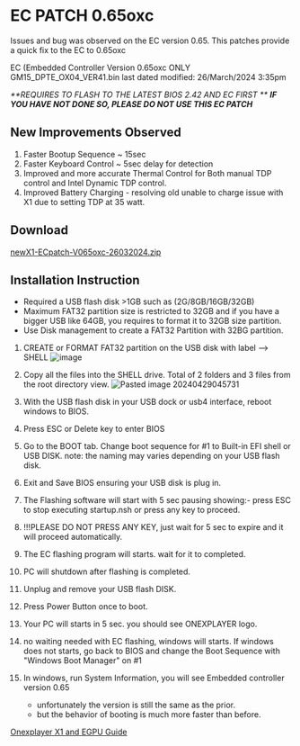 # EC PATCH 0.65oxc
Issues and bug was observed on the EC version 0.65. This patches provide a quick fix to the EC to 0.65oxc

EC (Embedded Controller Version 0.65oxc ONLY GM15_DPTE_OX04_VER41.bin last dated modified: 26/March/2024 3:35pm

_**REQUIRES TO FLASH TO THE LATEST BIOS 2.42 AND EC FIRST
**_ _**IF YOU HAVE NOT DONE SO, PLEASE DO NOT USE THIS EC PATCH**_ 
## New Improvements Observed

1. Faster Bootup Sequence ~ 15sec
2. Faster Keyboard Control ~ 5sec delay for detection
3. Improved and more accurate Thermal Control for Both manual TDP control and Intel Dynamic TDP control.
4. Improved Battery Charging - resolving old unable to charge issue with X1 due to setting TDP at 35 watt.
## Download

[newX1-ECpatch-V065oxc-26032024.zip](https://github.com/davidteosk/Onexplayer-X1-EGPU-Guide/files/15167367/newX1-ECpatch-V065oxc-26032024.zip)


## Installation Instruction

- Required a USB flash disk >1GB such as (2G/8GB/16GB/32GB)
- Maximum FAT32 partition size is restricted to 32GB and if you have a bigger USB like 64GB, you requires to format it to 32GB size partition.
- Use Disk management to create a FAT32 Partition with 32BG partition.

1. CREATE or FORMAT FAT32 partition on the USB disk with label --> SHELL
![image](https://github.com/davidteosk/Onexplayer-X1-EGPU-Guide/assets/12351598/776fbc99-1d4f-421d-bf47-596e81faba76)

3. Copy all the files into the SHELL drive. Total of 2 folders and 3 files from the root directory view.
![Pasted image 20240429045731](https://github.com/davidteosk/Onexplayer-X1-EGPU-Guide/assets/12351598/13f12bec-f64f-47ee-a218-070ca6acae32)

4. With the USB flash disk in your USB dock or usb4 interface, reboot windows to BIOS.
5. Press ESC or Delete key to enter BIOS
6. Go to the BOOT tab. Change boot sequence for #1 to Built-in EFI shell or USB DISK.
    note: the naming may varies depending on your USB flash disk.
6. Exit and Save BIOS ensuring your USB disk is plug in.
7. The Flashing software will start with 5 sec pausing showing:- press ESC to stop executing startup.nsh or press any key to proceed.
8. !!!PLEASE DO NOT PRESS ANY KEY, just wait for 5 sec to expire and it will proceed automatically.
9. The EC flashing program will starts. wait for it to completed.
10. PC will shutdown after flashing is completed.
11. Unplug and remove your USB flash DISK.
12. Press Power Button once to boot.
13. Your PC will starts in 5 sec. you should see ONEXPLAYER logo.
14. no waiting needed with EC flashing, windows will starts. If windows does not starts, go back to BIOS and change the Boot Sequence with "Windows Boot Manager" on #1
15. In windows, run System Information, you will see Embedded controller version 0.65
	- unfortunately the version is still the same as the prior.
	- but the behavior of booting is much more faster than before.

[Onexplayer X1 and EGPU Guide](../main/README.md)
